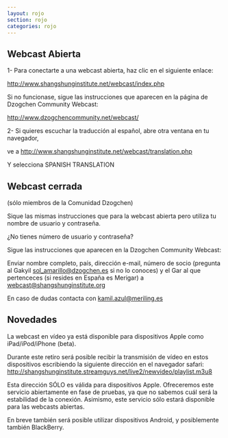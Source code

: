 ```yaml
---
layout: rojo
section: rojo
categories: rojo
--- 
```

Webcast Abierta
---------------
1- Para conectarte a una webcast abierta, haz clic en el siguiente enlace:

http://www.shangshunginstitute.net/webcast/index.php

Si no funcionase, sigue las instrucciones que aparecen en la página de Dzogchen Community Webcast:

http://www.dzogchencommunity.net/webcast/


2- Si quieres escuchar la traducción al español, abre otra ventana en tu navegador, 

ve a http://www.shangshunginstitute.net/webcast/translation.php 

Y selecciona SPANISH TRANSLATION


Webcast cerrada
---------------
(sólo miembros de la Comunidad Dzogchen)

Sique las mismas instrucciones que para la webcast abierta pero utiliza tu nombre de usuario y contraseña.

¿No tienes número de usuario y contraseña?

Sigue las instrucciones que aparecen en la Dzogchen Community Webcast:

Enviar nombre completo, país, dirección e-mail, número de socio (pregunta al Gakyil sol_amarillo@dzogchen.es si no lo conoces) y el Gar al que pertenceces (si resides en España es Merigar) a webcast@shangshunginstitute.org

En caso de dudas contacta con kamil.azul@meriling.es


Novedades
---------
La webcast en vídeo ya está disponible para dispositivos Apple como iPad/iPod/iPhone (beta).

Durante este retiro será posible recibir la transmisión de vídeo en estos dispositivos escribiendo la siguiente dirección en el navegador safari:
http://shangshunginstitute.streamguys.net/live2/newvideo/playlist.m3u8
 

Esta dirección SÓLO es válida para dispositivos Apple. Ofreceremos este servicio abiertamente en fase de pruebas, ya que no sabemos cuál será la estabilidad de la conexión. Asimismo, este servicio sólo estará disponible para las webcasts abiertas.

En breve también será posible utilizar dispositivos Android, y posiblemente también BlackBerry. 
